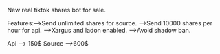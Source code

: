 New real tiktok shares bot for sale.

Features:-->Send unlimited shares for source.
-->Send 10000 shares per hour for api.
-->Xargus and ladon enabled.
-->Avoid shadow ban.

Api --> 150$ Source -->600$

